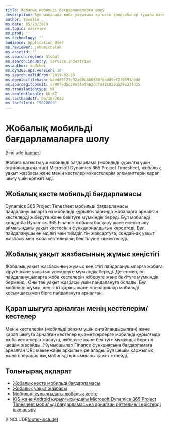 ```yaml
---
title: Жобалық мобильді бағдарламаларға шолу
description: Бұл мақалада жоба уақытына қатысты қолданбалар туралы жалпы ақпарат берілген Microsoft Dynamics 365 Project Timesheet, Project Time Entry және Мобильді құрылғыда қолжетімді Менің уақыт кестелерім/уақыт кестелерім.
author: Yowelle
ms.date: 05/28/2019
ms.topic: overview
ms.prod: ''
ms.technology: ''
audience: Application User
ms.reviewer: johnmichalak
ms.assetid: ''
ms.search.region: Global
ms.search.industry: Service industries
ms.author: andchoi
ms.dyn365.ops.version: 10
ms.search.validFrom: 2019-02-28
ms.openlocfilehash: b4ed85123c92a60c6b6308fda3d9ef2f6693a0dd
ms.sourcegitcommit: a798fed5c59e3fefa62cdfa42c852d529b33fd35
ms.translationtype: MT
ms.contentlocale: kk-KZ
ms.lasthandoff: 06/18/2022
ms.locfileid: "9028893"
---
```

# <a name="project-mobile-applications-overview"></a>Жобалық мобильді бағдарламаларға шолу

[!include [banner](../includes/banner.md)]

Жобаға қатысты үш мобильді бағдарлама (мобильді құрылғы үшін оңтайландырылған) Microsoft Dynamics 365 Project Timesheet, жобалық уақыт жазбасы және менің кестелерім/кестелерім элементтерін қарап шығу үшін қолжетімді.

## <a name="project-timesheet-mobile-app"></a>Жобалық кесте мобильді бағдарламасы

Dynamics 365 Project Timesheet мобильді бағдарламасы пайдаланушыларға өз мобильді құрылғыларында жобаларға арналған кестелерді жіберуге және бекітуге мүмкіндік береді. Бұл мобильді қолданба Dynamics 365 Finance жобаны басқару және есепке алу аймағындағы уақыт кестесінің функционалдығын көрсетеді. Бұл пайдаланушы өнімділігі мен тиімділігін жақсартуға, сондай-ақ уақыт жазбасы мен жоба кестелерінің бекітілуіне көмектеседі.

## <a name="project-time-entry-workspace"></a>Жобалық уақыт жазбасының жұмыс кеңістігі

Жобалық уақыт жазбасының жұмыс кеңістігі пайдаланушыларға жобаға кіруге және уақытын үнемдеуге мүмкіндік береді. Дегенмен, ол пайдаланушыларға жоба кестелерін жіберуге және бекітуге мүмкіндік бермейді. Оны тек уақыт жазбасы үшін пайдалануға болады. Бұл мобильді жұмыс кеңістігі қаржы және операциялар мобильді қосымшасымен бірге пайдалануға арналған.

## <a name="my-timesheetstimesheets-for-my-review"></a>Қарап шығуға арналған менің кестелерім/кестелер

Менің кестелерім (мобильді режим үшін оңтайландырылған) және қарап шығуға арналған кестелер қызметкерлерге мобильді құрылғыда жоба кестелерін жасауға, жіберуге және бекітуге мүмкіндік беретін шешім жасайды. Жұмысшылар Finance функциясына бағдарламаға арналған URL мекенжайы арқылы кіре алады. Бұл шешім қаржылық және операциялық мобильді қосымшаны қажет етпейді.

## <a name="for-more-information"></a>Толығырақ ақпарат

- [Жобалық кесте мобильді бағдарламасы](project-timesheet.md)
- [Жобалық уақыт жазбасы]( project-time-entry-mobile-workspace.md)
- [Мобильді құрылғыдағы жобалық кесте](Mobile-timesheets.md)
- [iOS және Android құрылғысындағы Microsoft Dynamics 365 Project Timesheet мобильді бағдарламасына арналған реттелмелі өрістерді іске асыру](custom-fields-mobile.md)


[!INCLUDE[footer-include](../includes/footer-banner.md)]